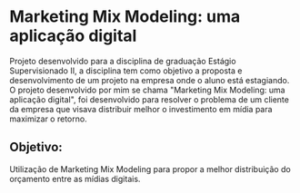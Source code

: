 # Marketing Mix Modeling: uma aplicação digital

Projeto desenvolvido para a disciplina de graduação Estágio Supervisionado II, a disciplina tem como objetivo a proposta e desenvolvimento de um projeto na empresa onde o aluno está estagiando. O projeto desenvolvido por mim se chama "Marketing Mix Modeling: uma aplicação digital", foi desenvolvido para resolver o problema de um cliente da empresa que visava distribuir melhor o investimento em mídia para maximizar o retorno.

## Objetivo: 
Utilização de Marketing Mix Modeling para propor a melhor distribuição do orçamento entre as mídias digitais.

